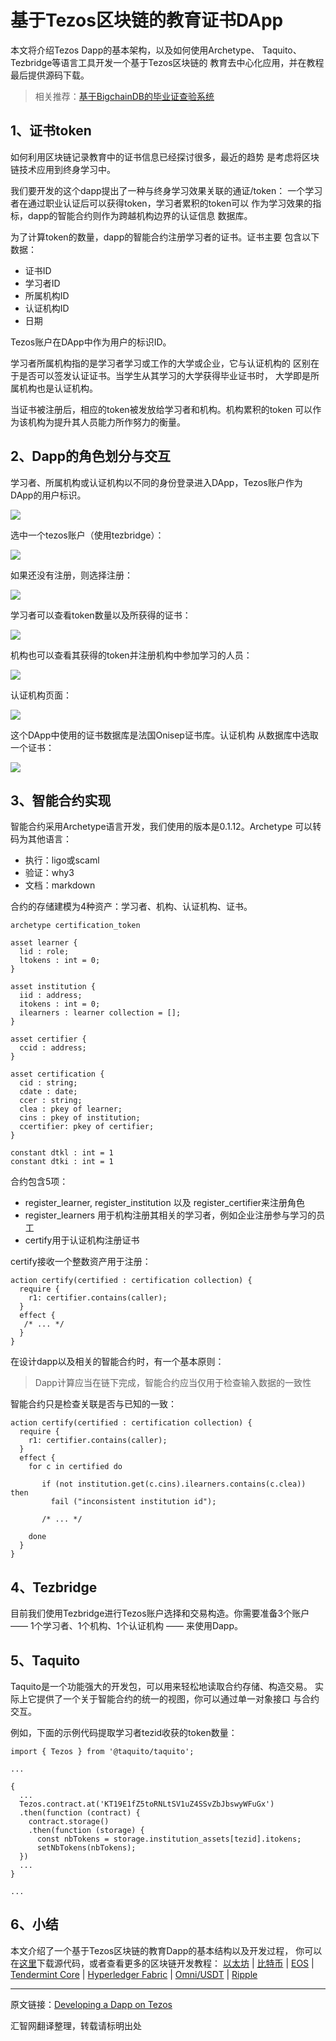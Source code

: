 # 基于Tezos区块链的教育证书DApp

本文将介绍Tezos Dapp的基本架构，以及如何使用Archetype、
Taquito、Tezbridge等语言工具开发一个基于Tezos区块链的
教育去中心化应用，并在教程最后提供源码下载。

> 相关推荐：[基于BigchainDB的毕业证查验系统](http://sc.hubwiz.com/codebag/certchain/)

## 1、证书token

如何利用区块链记录教育中的证书信息已经探讨很多，最近的趋势
是考虑将区块链技术应用到终身学习中。

我们要开发的这个dapp提出了一种与终身学习效果关联的通证/token：
一个学习者在通过职业认证后可以获得token，学习者累积的token可以
作为学习效果的指标，dapp的智能合约则作为跨越机构边界的认证信息
数据库。

为了计算token的数量，dapp的智能合约注册学习者的证书。证书主要
包含以下数据：

- 证书ID
- 学习者ID
- 所属机构ID
- 认证机构ID
- 日期

Tezos账户在DApp中作为用户的标识ID。

学习者所属机构指的是学习者学习或工作的大学或企业，它与认证机构的
区别在于是否可以签发认证证书。当学生从其学习的大学获得毕业证书时，
大学即是所属机构也是认证机构。

当证书被注册后，相应的token被发放给学习者和机构。机构累积的token
可以作为该机构为提升其人员能力所作努力的衡量。

## 2、Dapp的角色划分与交互

学习者、所属机构或认证机构以不同的身份登录进入DApp，Tezos账户作为
DApp的用户标识。

![](http://blog.hubwiz.com/2020/01/10/tezos-dapp-tutorial/landing.png)

选中一个tezos账户（使用tezbridge）：

![](http://blog.hubwiz.com/2020/01/10/tezos-dapp-tutorial/select-account.png)

如果还没有注册，则选择注册：

![](http://blog.hubwiz.com/2020/01/10/tezos-dapp-tutorial/regsiter.png)

学习者可以查看token数量以及所获得的证书：

![](http://blog.hubwiz.com/2020/01/10/tezos-dapp-tutorial/cert-list.png)

机构也可以查看其获得的token并注册机构中参加学习的人员：

![](http://blog.hubwiz.com/2020/01/10/tezos-dapp-tutorial/institution.png)

认证机构页面：

![](http://blog.hubwiz.com/2020/01/10/tezos-dapp-tutorial/certifier.png)

这个DApp中使用的证书数据库是法国Onisep证书库。认证机构
从数据库中选取一个证书：

![](http://blog.hubwiz.com/2020/01/10/tezos-dapp-tutorial/select-cert.png)

## 3、智能合约实现

智能合约采用Archetype语言开发，我们使用的版本是0.1.12。Archetype
可以转码为其他语言：

- 执行：ligo或scaml
- 验证：why3
- 文档：markdown

合约的存储建模为4种资产：学习者、机构、认证机构、证书。

```
archetype certification_token

asset learner {
  lid : role;
  ltokens : int = 0;
}

asset institution {
  iid : address;
  itokens : int = 0;
  ilearners : learner collection = [];
}

asset certifier {
  ccid : address;
}

asset certification {
  cid : string;
  cdate : date;
  ccer : string;
  clea : pkey of learner;
  cins : pkey of institution;
  ccertifier: pkey of certifier;
}

constant dtkl : int = 1
constant dtki : int = 1
```

合约包含5项：

- register_learner, register_institution 以及 register_certifier来注册角色
- register_learners 用于机构注册其相关的学习者，例如企业注册参与学习的员工
- certify用于认证机构注册证书

certify接收一个整数资产用于注册：

```
action certify(certified : certification collection) {
  require {
    r1: certifier.contains(caller);
  }
  effect {
   /* ... */
  }
}
```

在设计dapp以及相关的智能合约时，有一个基本原则：

>Dapp计算应当在链下完成，智能合约应当仅用于检查输入数据的一致性

智能合约只是检查关联是否与已知的一致：

```
action certify(certified : certification collection) {
  require {
    r1: certifier.contains(caller);
  }
  effect {
    for c in certified do

       if (not institution.get(c.cins).ilearners.contains(c.clea)) then
         fail ("inconsistent institution id");

       /* ... */

    done
  }
}
```

## 4、Tezbridge

目前我们使用Tezbridge进行Tezos账户选择和交易构造。你需要准备3个账户 ——
1个学习者、1个机构、1个认证机构 —— 来使用Dapp。

## 5、Taquito

Taquito是一个功能强大的开发包，可以用来轻松地读取合约存储、构造交易。
实际上它提供了一个关于智能合约的统一的视图，你可以通过单一对象接口
与合约交互。

例如，下面的示例代码提取学习者tezid收获的token数量：

```
import { Tezos } from '@taquito/taquito';

...

{ 
  ...
  Tezos.contract.at('KT19E1fZ5toRNLtSV1uZ4SSvZbJbswyWFuGx')
  .then(function (contract) {
    contract.storage()
    .then(function (storage) {
      const nbTokens = storage.institution_assets[tezid].itokens;
      setNbTokens(nbTokens);
  })
  ...
}

...
```


## 6、小结

本文介绍了一个基于Tezos区块链的教育Dapp的基本结构以及开发过程，
你可以在[这里](https://github.com/ezpod/tezos-cert-dapp)下载源代码，或者查看更多的区块链开发教程：
[以太坊](http://xc.hubwiz.com/course/5b36629bc02e6b6a59171de3?affid=blog7878) |
[比特币](http://xc.hubwiz.com/course/5b9e779ac02e6b6a59171def?affid=blog7878) |
[EOS](http://xc.hubwiz.com/course/5b52c0a2c02e6b6a59171ded?affid=blog7878) |
[Tendermint Core](http://xc.hubwiz.com/course/5bdec63ac02e6b6a59171df3?affid=blog7878) |
[Hyperledger Fabric](http://xc.hubwiz.com/course/5c9b89f54898e59b7b63430a?affid=blog7878) |
[Omni/USDT](http://sc.hubwiz.com/codebag/omni-php-lib/?affid=blog7878) |
[Ripple](http://sc.hubwiz.com/codebag/xrp-php-lib/?affid=blog7878) 


---
原文链接：[Developing a Dapp on Tezos](https://medium.com/@benoit.rognier/developing-a-dapp-on-tezos-35549a1b3ec4)

汇智网翻译整理，转载请标明出处
